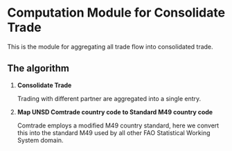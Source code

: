 # Computation Module for Consolidate Trade

This is the module for aggregating all trade flow into consolidated
trade.


## The algorithm

1. **Consolidate Trade**

   Trading with different partner are aggregated into a single entry.

2. **Map UNSD Comtrade country code to Standard M49 country code**

   Comtrade employs a modified M49 country standard, here we convert
   this into the standard M49 used by all other FAO Statistical
   Working System domain.

